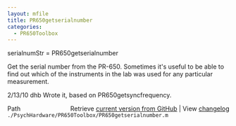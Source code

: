 ```yaml
---
layout: mfile
title: PR650getserialnumber
categories:
  - PR650Toolbox
---
```


serialnumStr = PR650getserialnumber

Get the serial number from the PR\-650.  Sometimes
it's useful to be able to find out
which of the instruments in the lab was
used for any particular measurement.

2/13/10  dhb  Wrote it, based on PR650getsyncfrequency.


<div class="code_header" style="text-align:right;">
  <span style="float:left;">Path&nbsp;&nbsp;</span> <span class="counter">Retrieve <a href=
  "https://raw.github.com/Psychtoolbox-3/Psychtoolbox-3/beta/./PsychHardware/PR650Toolbox/PR650getserialnumber.m">current version from GitHub</a> | View <a href=
  "https://github.com/Psychtoolbox-3/Psychtoolbox-3/commits/beta/./PsychHardware/PR650Toolbox/PR650getserialnumber.m">changelog</a></span>
</div>
<div class="code">
  <code>./PsychHardware/PR650Toolbox/PR650getserialnumber.m</code>
</div>

